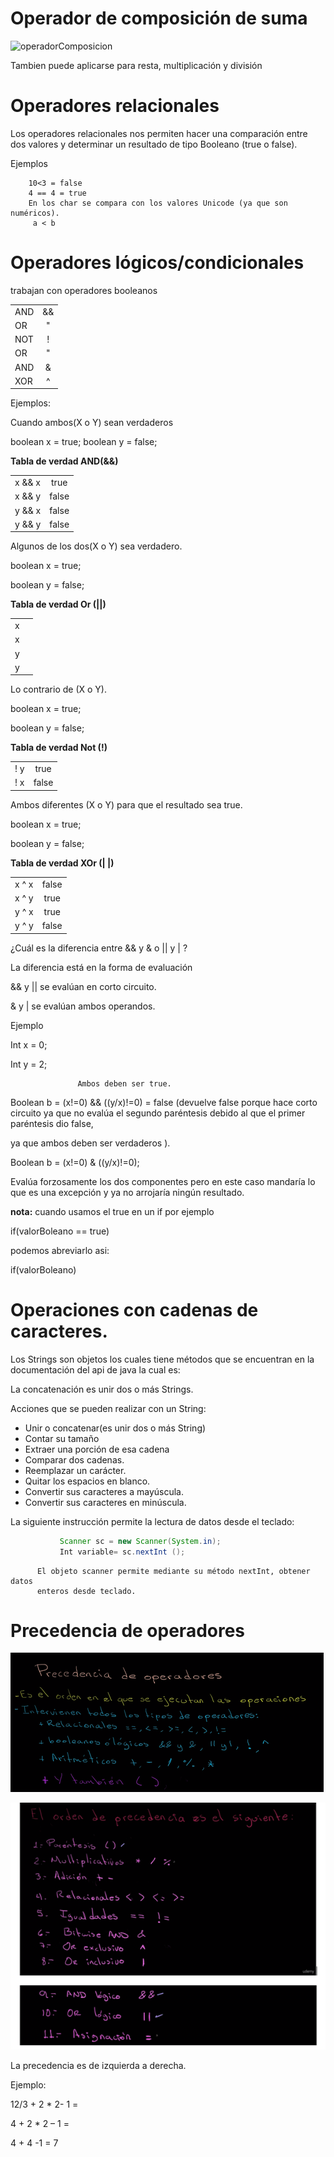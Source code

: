 # Operador de composición de suma

![operadorComposicion](/imagenesjava/operadorComposion.png)

Tambien puede aplicarse para resta, multiplicación y división

# Operadores relacionales

Los operadores relacionales nos permiten hacer una comparación entre dos valores y determinar un resultado de tipo Booleano (true o false).

Ejemplos

        10<3 = false
        4 == 4 = true
        En los char se compara con los valores Unicode (ya que son numéricos).
         a < b 

# Operadores lógicos/condicionales

trabajan con operadores booleanos

|           |            |  
|   --------|:----------:|
|   AND     |    &&
|   OR      |    "||"   
|   NOT     |    !    
|   OR      |    "|"
|   AND     |    &
|   XOR     |    ^

Ejemplos: 

Cuando ambos(X o Y) sean verdaderos

   boolean x = true;
   boolean y = false;

**Tabla de verdad AND(&&)**

|             |              |      
|   ----------|:------------:|
|  x && x     |    true 
|  x && y     |    false      
|  y && x     |    false       
|  y && y     |    false


Algunos de los dos(X o Y) sea verdadero.

boolean x = true;

boolean y = false;

**Tabla de verdad Or (||)**

|             |              |      
|   ----------|:------------:|
|  x || x     |    true 
|  x || y     |    true      
|  y || x     |    true       
|  y || y     |    false

Lo contrario de (X o Y).

boolean x = true;

boolean y = false;

**Tabla de verdad Not (!)**

|             |              |      
|   ----------|:------------:|
|    ! y      |    true 
|    ! x      |    false

Ambos diferentes  (X o Y) para que el resultado sea true.

boolean x = true;

boolean y = false;

**Tabla de verdad XOr (| |)**

|             |              |      
|   ----------|:------------:|
|   x ^ x     |    false
|   x ^ y     |    true      
|   y ^ x     |    true       
|   y ^ y     |    false


¿Cuál es la diferencia entre && y &   o   || y | ?

La diferencia está en la forma de evaluación 

&& y || se evalúan en corto circuito.

& y |  se evalúan ambos operandos.

Ejemplo

Int x = 0;

Int y = 2;

                   Ambos deben ser true.

 Boolean b = (x!=0) && ((y/x)!=0) =  false (devuelve false  porque hace corto circuito  ya que no evalúa el segundo paréntesis  debido al que el  primer paréntesis dio false, 
 
 ya que ambos deben ser verdaderos ).


Boolean b = (x!=0) &  ((y/x)!=0);

Evalúa forzosamente los dos componentes pero en este caso mandaría lo que es una excepción y ya no arrojaría ningún resultado.

**nota:** cuando usamos el true en un if por ejemplo

if(valorBoleano == true)

podemos abreviarlo asi:

if(valorBoleano)


# Operaciones con cadenas de caracteres.

Los Strings son objetos los cuales tiene métodos que se encuentran en la documentación del api de java la cual es: [](https://docs.oracle.com/javase/8/docs/api/java/lang/String.html.)

La concatenación es unir dos o más Strings. 

Acciones que se pueden realizar con un String:

*	Unir o concatenar(es unir dos o más String)
*	Contar su tamaño
*	Extraer una porción de esa cadena
*	Comparar dos cadenas.
*	Reemplazar un carácter.
*	Quitar los espacios en blanco.
*	Convertir sus caracteres a mayúscula.
*	Convertir sus caracteres en minúscula.

La siguiente instrucción permite la lectura de datos desde el teclado:

`````` java
           Scanner sc = new Scanner(System.in);
           Int variable= sc.nextInt ();
``````           

          El objeto scanner permite mediante su método nextInt, obtener datos
          enteros desde teclado.

# Precedencia de operadores

![precedencia](/imagenesjava/precedencia.png "precedencia")

![precedencia2](/imagenesjava/precedencia2.png "precedencia2")


La precedencia es de izquierda a derecha.

Ejemplo:

12/3 + 2 * 2- 1 =

4 + 2 * 2 – 1  = 

4 + 4 -1 = 7 
